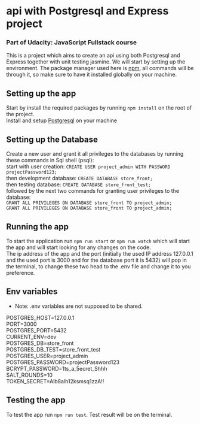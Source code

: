 # api with Postgresql and Express project

### Part of Udacity: JavaScript Fullstack course

This is a project which aims to create an api using both Postgresql and Express together with unit testing jasmine. We will start by setting up the environment. The package manager used here is [npm](https://www.npmjs.com/), all commands will be through it, so make sure to have it installed globally on your machine.

## Setting up the app

Start by install the required packages by running `npm install` on the root of the project.<br>
Install and setup [Postgresql](https://www.postgresql.org/) on your machine<br>

## Setting up the Database

Create a new user and grant it all privileges to the databases by running these commands in Sql shell (psql): <br>
start with user creation: `CREATE USER project_admin WITH PASSWORD projectPassword123;`<br>
then development database: `CREATE DATABASE store_front;` <br>
then testing database: `CREATE DATABASE store_front_test;` <br>
followed by the next two commands for granting user privileges to the database: <br>
`GRANT ALL PRIVILEGES ON DATABASE store_front TO project_admin;` <br>
`GRANT ALL PRIVILEGES ON DATABASE store_front TO project_admin;` <br>

## Running the app

To start the application run `npm run start` or `npm run watch` which will start the app and will start looking for any changes on the code.<br>
The ip address of the app and the port (initially the used IP address 127.0.0.1 and the used port is 3000 and for the database port it is 5432) will pop in the terminal, to change these two head to the .env file and change it to you preference.

## Env variables

- Note: .env variables are not supposed to be shared.<br>

POSTGRES_HOST=127.0.0.1 <br>
PORT=3000 <br>
POSTGRES_PORT=5432 <br>
CURRENT_ENV=dev <br>
POSTGRES_DB=store_front <br>
POSTGRES_DB_TEST=store_front_test <br>
POSTGRES_USER=project_admin <br>
POSTGRES_PASSWORD=projectPassword123 <br>
BCRYPT_PASSWORD=1ts_a_5ecret_Shhh <br>
SALT_ROUNDS=10 <br>
TOKEN_SECRET=Alb8alh12ksmsq1zzA!! <br>

## Testing the app

To test the app run `npm run test`. Test result will be on the terminal.
